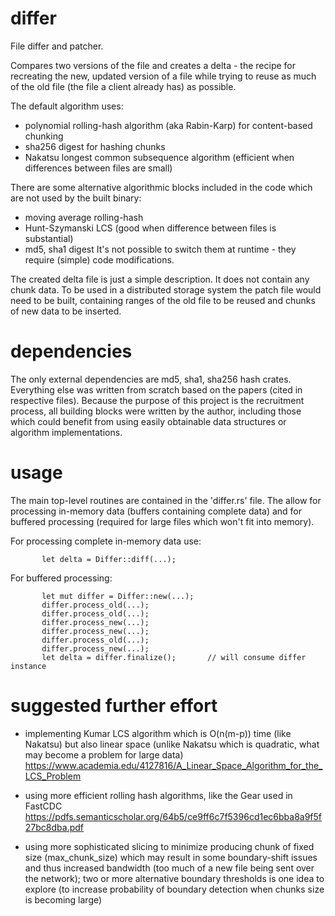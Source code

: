 # differ

File differ and patcher. 

Compares two versions of the file and creates a delta - the recipe for recreating the new, updated version of a file while trying to reuse as much of the old file (the file a client already has) as possible.

The default algorithm uses:
- polynomial rolling-hash algorithm (aka Rabin-Karp) for content-based chunking
- sha256 digest for hashing chunks
- Nakatsu longest common subsequence algorithm (efficient when differences between files are small)

There are some alternative algorithmic blocks included in the code which are not used by the built binary:
- moving average rolling-hash
- Hunt-Szymanski LCS (good when difference between files is substantial)
- md5, sha1 digest
It's not possible to switch them at runtime - they require (simple) code modifications.

The created delta file is just a simple description. It does not contain any chunk data. To be used in a distributed
storage system the patch file would need to be built, containing ranges of the old file to be reused and chunks of
new data to be inserted.

# dependencies

The only external dependencies are md5, sha1, sha256 hash crates. Everything else was written from scratch based on the papers (cited in respective files). Because the purpose of this project is the recruitment process, all building blocks were written by the author, including those which could benefit from using easily obtainable data structures or algorithm implementations.


# usage

The main top-level routines are contained in the 'differ.rs' file. The allow for processing in-memory data (buffers containing complete data) and for buffered processing (required for large files which won't fit into memory).

For processing complete in-memory data use:
```
       let delta = Differ::diff(...);
```

For buffered processing:
```
       let mut differ = Differ::new(...);
       differ.process_old(...);
       differ.process_old(...);
       differ.process_new(...);
       differ.process_new(...);
       differ.process_old(...);
       differ.process_new(...);
       let delta = differ.finalize();       // will consume differ instance
```

# suggested further effort

- implementing Kumar LCS algorithm which is O(n(m-p)) time (like  Nakatsu) but also linear
  space (unlike Nakatsu which is quadratic, what may become a problem for large data)
  https://www.academia.edu/4127816/A_Linear_Space_Algorithm_for_the_LCS_Problem

- using more efficient rolling hash algorithms, like the Gear used in FastCDC
  https://pdfs.semanticscholar.org/64b5/ce9ff6c7f5396cd1ec6bba8a9f5f27bc8dba.pdf

- using more sophisticated slicing to minimize producing chunk of fixed size (max_chunk_size) 
  which may result in some boundary-shift issues and thus increased bandwidth (too much of a
  new file being sent over the network); two or more alternative boundary thresholds is one
  idea to explore (to increase probability of boundary detection when chunks size is becoming
  large)
